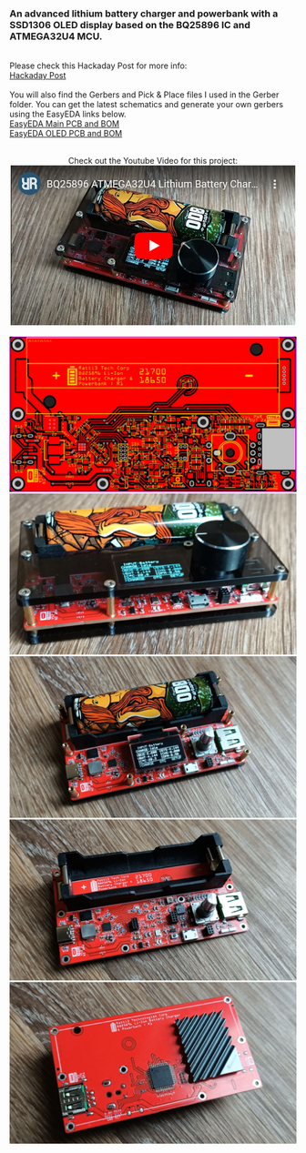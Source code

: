<H3>An advanced lithium battery charger and powerbank with a SSD1306 OLED display based on the BQ25896 IC and ATMEGA32U4 MCU.</H3>
<p>
<br>
Please check this Hackaday Post for more info:<br>
<a href="https://hackaday.io/project/190841-bq25896-atmega32u4-lithium-battery-charger">Hackaday Post</a><br><br>
 You will also find the Gerbers and Pick & Place files I used in the Gerber folder. You can get the latest schematics and generate your own gerbers using the EasyEDA links below.<br>
<a href="https://oshwlab.com/ratti3/bq25896-lithium-battery-charger-with-oled-display">EasyEDA Main PCB and BOM</a><br>
<a href="https://oshwlab.com/ratti3/ssd1306-0-96-i2c-oled-display">EasyEDA OLED PCB and BOM</a>
<br><br>
</p>
<p align="center">
Check out the Youtube Video for this project:<br>
<a href="https://youtu.be/tIczeEKHdcY">
<img src="images/YT.png">
</a>
<br><br>
<img src="images/PCB_Top.jpg" /><br>
<img src="images/03.jpg" /><br>
<img src="images/09.jpg" /><br>
<img src="images/10.jpg" /><br>
<img src="images/11.jpg" />
</p>

